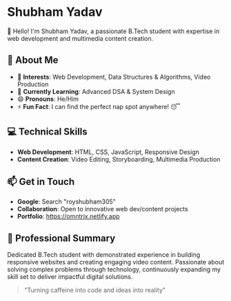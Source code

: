 # Shubham Yadav

👋 Hello! I'm Shubham Yadav, a passionate B.Tech student with expertise in web development and multimedia content creation.

## 🚀 About Me

- 🔭 **Interests**: Web Development, Data Structures & Algorithms, Video Production  
- 🌱 **Currently Learning**: Advanced DSA & System Design  
- 😄 **Pronouns**: He/Him  
- ⚡ **Fun Fact**: I can find the perfect nap spot anywhere! 😴  

## 💻 Technical Skills  
- **Web Development**: HTML, CSS, JavaScript, Responsive Design  
- **Content Creation**: Video Editing, Storyboarding, Multimedia Production  

## 📫 Get in Touch  
- **Google**: Search "royshubham305"  
- **Collaboration**: Open to innovative web dev/content projects  
- **Portfolio**: https://omntrix.netlify.app  

## 🎯 Professional Summary  
Dedicated B.Tech student with demonstrated experience in building responsive websites and creating engaging video content. Passionate about solving complex problems through technology, continuously expanding my skill set to deliver impactful digital solutions.  

> "Turning caffeine into code and ideas into reality"  

<!---
royshubham305/royshubham305 is a ✨ special ✨ repository because its `README.md` (this file) appears on your GitHub profile.
You can click the Preview link to take a look at your changes.
--->
